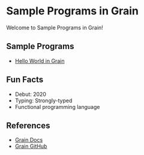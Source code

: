 # Sample Programs in Grain

Welcome to Sample Programs in Grain!

## Sample Programs

- [Hello World in Grain](https://github.com/jrg94/sample-programs/issues/31)

## Fun Facts

- Debut: 2020
- Typing: Strongly-typed
- Functional programming language

## References

- [Grain Docs](https://grain-lang.org)
- [Grain GitHub](https://github.com/grain-lang/grain)

